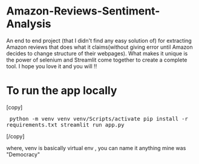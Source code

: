 # Amazon-Reviews-Sentiment-Analysis
An end to end project (that I didn't find any easy solution of) for extracting Amazon reviews that does what it claims(without giving error until Amazon decides to change structure of their webpages). What makes it unique is the power of selenium and Streamlit come together to create a complete tool. I hope you love it and you will !!

# To run the app locally
[copy]<pre>
python -m venv venv
venv/Scripts/activate
pip install -r requirements.txt
streamlit run app.py
</pre>[/copy]

where, venv is basically virtual env , you can name it anything mine was "Democracy"
